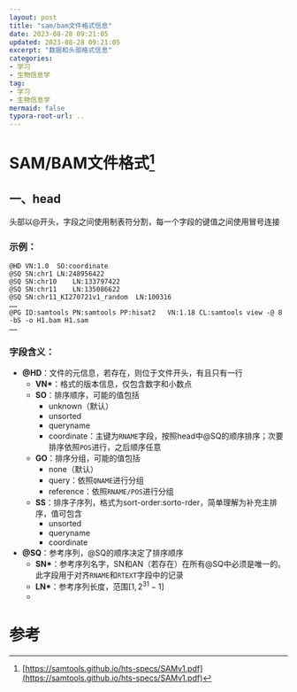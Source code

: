 ```yaml
---
layout: post	
title: "sam/bam文件格式信息"	
date: 2023-08-28 09:21:05	
updated: 2023-08-28 09:21:05	
excerpt: "数据和头部格式信息"	
categories: 
- 学习
- 生物信息学
tag: 
- 学习
- 生物信息学
mermaid: false
typora-root-url: ..
---
```




# SAM/BAM文件格式[^1]

## 一、head

头部以@开头，字段之间使用制表符分割，每一个字段的键值之间使用冒号连接

### 示例：

```
@HD	VN:1.0	SO:coordinate
@SQ	SN:chr1	LN:248956422
@SQ	SN:chr10	LN:133797422
@SQ	SN:chr11	LN:135086622
@SQ	SN:chr11_KI270721v1_random	LN:100316
……
@PG	ID:samtools	PN:samtools	PP:hisat2	VN:1.18	CL:samtools view -@ 8 -bS -o H1.bam H1.sam
……
```



### 字段含义：

- **@HD**：文件的元信息，若存在，则位于文件开头，有且只有一行
  - **VN\***：格式的版本信息，仅包含数字和小数点
  - **SO**：排序顺序，可能的值包括
    - unknown（默认）
    - unsorted
    - queryname
    - coordinate：主键为`RNAME`字段，按照head中@SQ的顺序排序；次要排序依照`POS`进行，之后顺序任意
  - **GO**：排序分组，可能的值包括
    - none（默认）
    - query：依照`QNAME`进行分组
    - reference：依照`RNAME/POS`进行分组
  - **SS**：排序子序列，格式为sort-order:sorto-rder，简单理解为补充主排序，值可包含
    - unsorted
    - queryname
    - coordinate
- **@SQ**：参考序列，@SQ的顺序决定了排序顺序
  - **SN\***：参考序列名字，SN和AN（若存在）在所有@SQ中必须是唯一的。此字段用于对齐`RNAME`和`RTEXT`字段中的记录
  - **LN\***：参考序列长度，范围$[1,2^{31}-1]$
  - 




# 参考

[^1]: [https://samtools.github.io/hts-specs/SAMv1.pdf](https://samtools.github.io/hts-specs/SAMv1.pdf)
